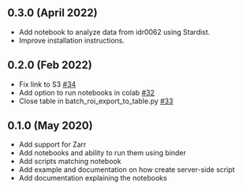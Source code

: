 0.3.0 (April 2022)
------------------

- Add notebook to analyze data from idr0062 using Stardist.
- Improve installation instructions.

0.2.0 (Feb 2022)
----------------

- Fix link to S3 [#34](https://github.com/ome/omero-guide-python/pull/34)
- Add option to run notebooks in colab [#32](https://github.com/ome/omero-guide-python/pull/32)
- Close table in batch_roi_export_to_table.py [#33](https://github.com/ome/omero-guide-python/pull/33)

0.1.0 (May 2020)
----------------

- Add support for Zarr
- Add notebooks and ability to run them using binder
- Add scripts matching notebook
- Add example and documentation on how create server-side script
- Add documentation explaining the notebooks
